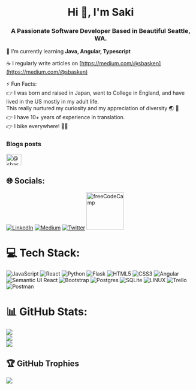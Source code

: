 <h1 align="center">Hi 👋, I'm Saki</h1>
<h3 align="center">A Passionate Software Developer Based in Beautiful Seattle, WA.</h3>

 📝 I’m currently learning **Java, Angular, Typescript**

 ☕️ I regularly write articles on [https://medium.com/@sbasken](https://medium.com/@sbasken)
 
 ⚡️ Fun Facts: <br /> 
   👉 I was born and raised in Japan, went to College in England, and have lived in the US mostly in my adult life.<br />
     This really nurtured my curiosity and my appreciation of diversity 🌏 📝 <br /> 
   👉 I have 10+ years of experience in translation. <br /> 
   👉 I bike everywhere! 🚴‍♀️ <br /> 

### Blogs posts
<!-- BLOG-POST-LIST:START -->
<p align="left">
<a href="https://medium.com/@sbasken" target="blank"><img align="center" src="https://raw.githubusercontent.com/rahuldkjain/github-profile-readme-generator/master/src/images/icons/Social/medium.svg" alt="@sbasken" height="30" width="40" /></a>
</p>
<!-- BLOG-POST-LIST:END -->

## 🌐 Socials:
[![LinkedIn](https://img.shields.io/badge/LinkedIn-%230077B5.svg?logo=linkedin&logoColor=white)](https://linkedin.com/in/https://www.linkedin.com/in/sakibasken/) [![Medium](https://img.shields.io/badge/Medium-12100E?logo=medium&logoColor=white)](https://medium.com/@https://github.com/sbasken) [![Twitter](https://img.shields.io/badge/Twitter-%231DA1F2.svg?logo=Twitter&logoColor=white)](https://twitter.com/https://twitter.com/BaskenSaki) 
<a href="https://www.freecodecamp.org/japanese/news/author/saki/"><img src="https://cdn.freecodecamp.org/platform/universal/fcc_primary.svg?logo=freecodecamp&logoColor=white" alt="freeCodeCamp" width="100" /></a>

# 💻 Tech Stack:
![JavaScript](https://img.shields.io/badge/javascript-%23323330.svg?style=for-the-badge&logo=javascript&logoColor=%23F7DF1E) ![React](https://img.shields.io/badge/react-%2320232a.svg?style=for-the-badge&logo=react&logoColor=%2361DAFB) ![Python](https://img.shields.io/badge/python-3670A0?style=for-the-badge&logo=python&logoColor=ffdd54) ![Flask](https://img.shields.io/badge/flask-%23000.svg?style=for-the-badge&logo=flask&logoColor=white) ![HTML5](https://img.shields.io/badge/html5-%23E34F26.svg?style=for-the-badge&logo=html5&logoColor=white) ![CSS3](https://img.shields.io/badge/css3-%231572B6.svg?style=for-the-badge&logo=css3&logoColor=white) ![Angular](https://img.shields.io/badge/angular-%23DD0031.svg?style=for-the-badge&logo=angular&logoColor=white) ![Semantic UI React](https://img.shields.io/badge/Semantic%20UI%20React-%2335BDB2.svg?style=for-the-badge&logo=SemanticUIReact&logoColor=white) ![Bootstrap](https://img.shields.io/badge/bootstrap-%23563D7C.svg?style=for-the-badge&logo=bootstrap&logoColor=white) ![Postgres](https://img.shields.io/badge/postgres-%23316192.svg?style=for-the-badge&logo=postgresql&logoColor=white) ![SQLite](https://img.shields.io/badge/sqlite-%2307405e.svg?style=for-the-badge&logo=sqlite&logoColor=white) ![LINUX](https://img.shields.io/badge/Linux-FCC624?style=for-the-badge&logo=linux&logoColor=black) ![Trello](https://img.shields.io/badge/Trello-%23026AA7.svg?style=for-the-badge&logo=Trello&logoColor=white) ![Postman](https://img.shields.io/badge/Postman-FF6C37?style=for-the-badge&logo=postman&logoColor=white)

# 📊 GitHub Stats:
![](https://github-readme-stats.vercel.app/api?username=sbasken&theme=radical&hide_border=false&include_all_commits=false&count_private=false)<br/>
![](https://github-readme-streak-stats.herokuapp.com/?user=sbasken&theme=radical&hide_border=false)<br/>
![](https://github-readme-stats.vercel.app/api/top-langs/?username=sbasken&theme=radical&hide_border=false&include_all_commits=false&count_private=false&layout=compact)

## 🏆 GitHub Trophies
![](https://github-profile-trophy.vercel.app/?username=sbasken&theme=radical&no-frame=false&no-bg=true&margin-w=4)
<!-- # 📊 GitHub Stats:
![](https://github-readme-stats.vercel.app/api?username=sbasken&theme=dark&hide_border=false&include_all_commits=true&count_private=true)<br/>
![](https://github-readme-streak-stats.herokuapp.com/?user=sbasken&theme=dark&hide_border=false)<br/>
![](https://github-readme-stats.vercel.app/api/top-langs/?username=sbasken&theme=dark&hide_border=false&include_all_commits=true&count_private=true&layout=compact) -->

<!-- ## 🐦 Latest Tweet
[![](https://gtce.itsvg.in/api?username=https://twitter.com/BaskenSaki)](https://github.com/VishwaGauravIn/github-twitter-card-embed)

---
[![](https://visitcount.itsvg.in/api?id=sbasken&icon=4&color=12)](https://visitcount.itsvg.in)

<!-- Proudly created with GPRM ( https://gprm.itsvg.in ) -->
<!-- 
<p>&nbsp;<img align="center" src="https://github-readme-stats.vercel.app/api?username=sbasken&show_icons=true&locale=en" alt="sbasken" /></p>

<p><img align="center" src="https://github-readme-streak-stats.herokuapp.com/?user=sbasken&" alt="sbasken" /></p> --> 
